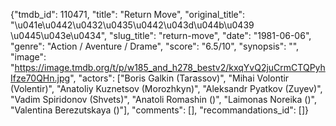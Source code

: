 {"tmdb_id": 110471, "title": "Return Move", "original_title": "\u041e\u0442\u0432\u0435\u0442\u043d\u044b\u0439 \u0445\u043e\u0434", "slug_title": "return-move", "date": "1981-06-06", "genre": "Action / Aventure / Drame", "score": "6.5/10", "synopsis": "", "image": "https://image.tmdb.org/t/p/w185_and_h278_bestv2/kxqYvQ2juCrmCTQPyhIfze70QHn.jpg", "actors": ["Boris Galkin (Tarassov)", "Mihai Volontir (Volentir)", "Anatoliy Kuznetsov (Morozhkyn)", "Aleksandr Pyatkov (Zuyev)", "Vadim Spiridonov (Shvets)", "Anatoli Romashin ()", "Laimonas Noreika ()", "Valentina Berezutskaya ()"], "comments": [], "recommandations_id": []}